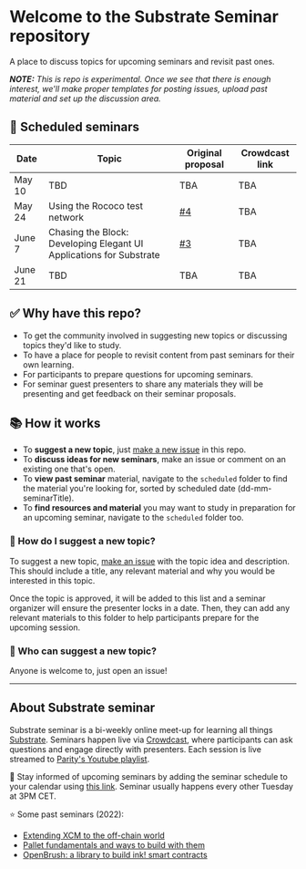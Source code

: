 # Welcome to the Substrate Seminar repository

A place to discuss topics for upcoming seminars and revisit past ones.

_**NOTE:** This is repo is experimental. Once we see that there is enough interest, we'll make proper templates for posting issues, upload past material and set up the discussion area._

## 📆 Scheduled seminars 

| Date | Topic | Original proposal | Crowdcast link |
| ---- | ----- | ----- | --- |
| May 10 | TBD | TBA | TBA |
| May 24 | Using the Rococo test network | [#4](https://github.com/substrate-developer-hub/substrate-seminar/issues/4) | TBA |
| June 7 | Chasing the Block: Developing Elegant UI Applications for Substrate | [#3](https://github.com/substrate-developer-hub/substrate-seminar/issues/13) | TBA |
| June 21 | TBD | TBA | TBA |


## ✅ Why have this repo?

* To get the community involved in suggesting new topics or discussing topics they'd like to study.
* To have a place for people to revisit content from past seminars for their own learning.
* For participants to prepare questions for upcoming seminars.
* For seminar guest presenters to share any materials they will be presenting and get feedback on their seminar proposals.

## 📚 How it works

* To **suggest a new topic**, just [make a new issue](https://github.com/substrate-developer-hub/substrate-seminar/issues/new) in this repo.
* To **discuss ideas for new seminars**, make an issue or comment on an existing one that's open.
* To **view past seminar** material, navigate to the `scheduled` folder to find the material you're looking for, sorted by scheduled date (dd-mm-seminarTitle).
* To **find resources and material** you may want to study in preparation for an upcoming seminar, navigate to the `scheduled` folder too.

### 🧐 How do I suggest a new topic?

To suggest a new topic, [make an issue](https://github.com/substrate-developer-hub/substrate-seminar/issues/new) with the topic idea and description. 
This should include a title, any relevant material and why you would be interested in this topic.

Once the topic is approved, it will be added to this list and a seminar organizer will ensure the presenter locks in a date.
Then, they can add any relevant materials to this folder to help participants prepare for the upcoming session.

### 👋 Who can suggest a new topic?

Anyone is welcome to, just open an issue! 

---
## About Substrate seminar

Substrate seminar is a bi-weekly online meet-up for learning all things [Substrate](https://substrate.io/).
Seminars happen live via [Crowdcast](https://www.crowdcast.io/e/substrate-seminar-2/), where participants can ask questions and engage directly with presenters.
Each session is live streamed to [Parity's Youtube playlist](https://www.youtube.com/playlist?list=PLp0_ueXY_enXRfoaW7sTudeQH10yDvFOS).

📅 Stay informed of upcoming seminars by adding the seminar schedule to your calendar using [this link](https://calendar.google.com/calendar/u/0?cid=Y192cXBsamk3cXY2ajBvcDVrbmdwMGR0cjUzc0Bncm91cC5jYWxlbmRhci5nb29nbGUuY29t).
Seminar usually happens every other Tuesday at 3PM CET.

⭐️ Some past seminars (2022):

- [Extending XCM to the off-chain world](https://www.crowdcast.io/e/substrate-seminar-2/3)
- [Pallet fundamentals and ways to build with them](https://www.crowdcast.io/e/substrate-seminar-2/6)
- [OpenBrush: a library to build ink! smart contracts](https://www.crowdcast.io/e/substrate-seminar-2/10)
